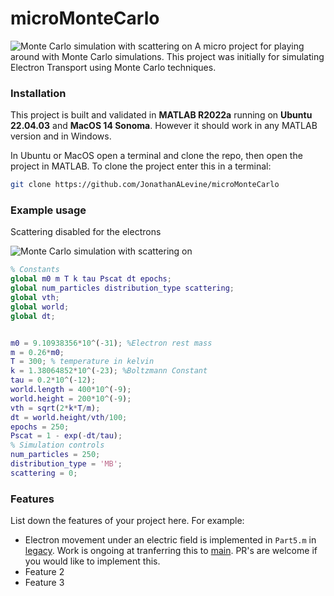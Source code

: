 # microMonteCarlo

![Monte Carlo simulation with scattering on](assets/scattering_on.gif)
A micro project for playing around with Monte Carlo simulations. 
This project was initially for simulating Electron Transport using Monte Carlo techniques.



### Installation
This project is built and validated in **MATLAB R2022a** running on **Ubuntu 22.04.03** and **MacOS 14 Sonoma**. 
However it should work in any MATLAB version and in Windows.

In Ubuntu or MacOS open a terminal and clone the repo, then open the project in MATLAB.
To clone the project enter this in a terminal:
```bash
git clone https://github.com/JonathanALevine/microMonteCarlo
```

### Example usage
Scattering disabled for the electrons

![Monte Carlo simulation with scattering on](assets/scattering_off.gif)
```matlab
% Constants
global m0 m T k tau Pscat dt epochs;
global num_particles distribution_type scattering;
global vth;
global world;
global dt;


m0 = 9.10938356*10^(-31); %Electron rest mass
m = 0.26*m0;
T = 300; % temperature in kelvin
k = 1.38064852*10^(-23); %Boltzmann Constant
tau = 0.2*10^(-12);
world.length = 400*10^(-9);
world.height = 200*10^(-9);
vth = sqrt(2*k*T/m);
dt = world.height/vth/100;
epochs = 250;
Pscat = 1 - exp(-dt/tau);
% Simulation controls
num_particles = 250;
distribution_type = 'MB';
scattering = 0;
```

### Features
List down the features of your project here. For example:
- Electron movement under an electric field is implemented in `Part5.m` in 
[legacy](https://github.com/JonathanALevine/microMonteCarlo/tree/legacy).
Work is ongoing at tranferring this to [main](https://github.com/JonathanALevine/microMonteCarlo). 
PR's are welcome if you would like to implement this. 
- Feature 2
- Feature 3



